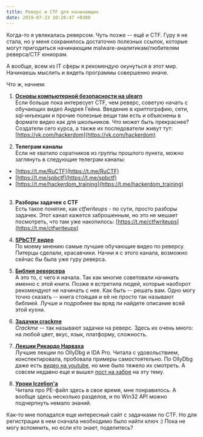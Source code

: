 ```yaml
---
title: Реверс и CTF для начинающих
date: 2019-07-23 10:28:47 +0300
---
```


Когда-то я увлекалась реверсом. Чуть позже -- ещё и CTF.  Гуру я не стала, но у меня сохранилось достаточно полезных ссылок, которые могут пригодиться начинающим malware-аналитикам/любителям реверса/CTF юниорам. 

А вообще, всем из IT сферы я рекомендую окунуться в этот мир. Начинаешь мыслить и видеть программы совершенно иначе.

Что ж, начнем:
1. <strong>[Основы компьютерной безопасности на ulearn](https://ulearn.me/Course/Hackerdom/Temy_kursa_2bc58982-19aa-49ef-bae2-8aaa5d13b967)</strong> <br>
Если больше пока интересует CTF, чем реверс, советую начать с обучающих видео Андрея Гейна. Введение в криптографию, сети, sql-инъекции и прочие полезные вещи там есть и объяснены в формате видео как для школьников. Что может быть прекраснее? Создатели сего курса, а также их последователи живут тут: [https://vk.com/hackerdom](https://vk.com/hackerdom)

2. <strong>Телеграм каналы</strong><br>
Если не хватило соратников из группы прошлого пункта, можно заглянуть в следующие телеграм каналы: 
* [https://t.me/RuCTF](https://t.me/RuCTF)
* [https://t.me/spbctf](https://t.me/spbctf)
* [https://t.me/hackerdom_training](https://t.me/hackerdom_training)
<br><br>

3. <strong>Разборы задачек с CTF</strong><br>
Есть такое понятие, как <i>ctfwriteups</i> - по сути, просто разборы задачек. Этот канал кажется заброшенным, но это не мешает посмотреть, что там уже накопилось: [https://t.me/ctfwriteups](https://t.me/ctfwriteups)

4. <strong>[SPbCTF видео](https://www.youtube.com/watch?v=p0u_bsdZCiY)</strong> <br>
По моему мнению самые лучшие обучающие видео по реверсу. Питерцы сделали, красавчики. Начни я с этого канала, возможно сейчас бы была уже гуру реверса.

5. <strong>[Библия реверсера](https://beginners.re/) </strong>  <br>
А это то, с чего я начала. Так как многие советовали начинать именно с этой книги. Позже я встретила людей, которые наоборот рекомендуют не начинать с нее. Как быть -- решать вам. Одно могу точно сказать -- книга стоящая и её не просто так называют библией. Лучше и подробнее вы вряд ли найдете описание всей этой кухни.

6. <strong>[Задачки crackme](https://crackmes.one/)</strong> <br>
<i>Crackme</i> -- так называют задачки на реверс. Здесь их очень много: на любой цвет, вкус, язык, платформу, сложность.

7. <strong> [Лекции Рикардо Нарваха](https://wasm.in/blogs/category/) </strong> <br>
Лучшие лекции по OllyDbg и IDA Pro. Читала с удовольствием, конспектировала, пробовала примеры самостоятельно.  По OllyDbg даже есть [видео на youtube](https://www.youtube.com/watch?v=PvA316tqfNE&list=PL59fvn5FIiQG0CrnALLgXzdpDTOk0hrz2), но мне было тяжело их смотреть. А совсем недавно еще и вышел [пост на хабре](https://habr.com/ru/post/458354/) на эту тему.

8. <strong>[Уроки Iczelion'а](https://vxlab.info/wasm/publist.php-list=1.htm)</strong> <BR>
Читала про PE-файл здесь в свое время, мне понравилось. А вообще здесь несколько разделов, и по Win32 API можно подчерпнуть немало знаний.

Как-то мне попадался еще интересный сайт с задачками по CTF. Но для регистрации в нем сначала необходимо было найти ключ :) Пока не могу вспомнить, но если кто знает, поделитесь?